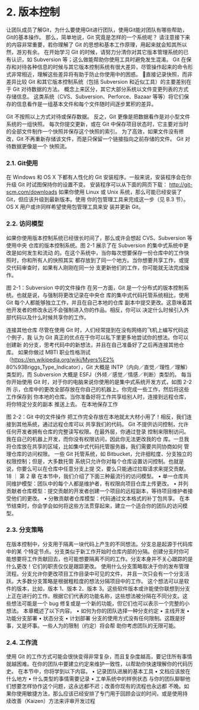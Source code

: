 # 2. 版本控制
让团队成员了解Git，为什么要使用Git进行团队，使用Git能对团队有哪些帮助，
Git的基本操作。
那么，简单地说，Git 究竟是怎样的一个系统呢？ 请注意接下来的内容非常重要，若你理解了 Git 的思想和基本工作原理，用起来就会知其所以然，游刃有余。 在开始学习 Git 的时候，请努力分清你对其它版本管理系统的已有认识，如 Subversion 等；这么做能帮助你使用工具时避免发生混淆。 Git 在保存和对待各种信息的时候与其它版本控制系统有很大差异，尽管操作起来的命令形式非常相近，理解这些差异将有助于防止你使用中的困惑。
直接记录快照，而非差异比较
Git 和其它版本控制系统（包括 Subversion 和近似工具）的主要差别在于 Git 对待数据的方法。 概念上来区分，其它大部分系统以文件变更列表的方式存储信息。 这类系统（CVS、Subversion、Perforce、Bazaar 等等）将它们保存的信息看作是一组基本文件和每个文件随时间逐步累积的差异。

Git 不按照以上方式对待或保存数据。 反之，Git 更像是把数据看作是对小型文件系统的一组快照。 每次你提交更新，或在 Git 中保存项目状态时，它主要对当时的全部文件制作一个快照并保存这个快照的索引。 为了高效，如果文件没有修改，Git 不再重新存储该文件，而是只保留一个链接指向之前存储的文件。 Git 对待数据更像是一个 快照流。
### 2.1. Git使用

在 Windows 和 OS X 下都有人性化的 Git 安装程序。一般来说，安装程序会在你升级 Git
时试图保持你的设置不变。
安装程序可以从下面的网页下载：
http://git-scm.com/downloads
如果你使用 Linux 或 Unix 系统，那么可能已经安装了 Git，但应该升级到最新版本。使用
你的包管理工具来完成这一步（见 B.3 节）。OS X 用户或许同样希望使用包管理工具来安
装并更新 Git。    
### 2.2. 访问模型

如果你使用版本控制系统已经很长时间了，那么或许会想起 CVS、Subversion 等使用中央
仓库的版本控制系统。图 2-1 展示了在 Subversion 的集中式系统中更改是如何发生和流动
的。在这个系统中，当你每次想要保存一份仓库中的工作快照时，你和所有人的快照其实
都存放到了同一个地方。当你想要共享工作，或提交代码审查时，如果有人刚刚在同一分
支更新他们的工作，你可能就无法完成操作。

图 2-1：Subversion 中的文件操作
在另一方面，Git 是一个分布式的版本控制系统。也就是说，与强制将更改记录在中央仓
库的集中式代码托管系统相比，使用 Git 每个人都能够独立工作，并且在自己本地的仓库
副本中提交更改。这意味着其他开发者的修改永远不会强制进入你的作品。相反，你可以
决定什么时候引入外部代码以及什么时候共享你的工作。

连接其他仓库
尽管在使用 Git 时，人们经常提到在没有网络的飞机上编写代码这个例子，我
认为 Git 真正的优点在于你可以私下里更多地尝试你的想法。你可以创建新
的分支，思考代码中的新想法，并且在自己准备好了之后再连接其他仓库。
如果你做过 MBTI 职业性格测试（https://en.wikipedia.org/wiki/Myers%E2% 
80%93Briggs_Type_Indicator），Git 大概是 INTP（内向／直觉／理性／理解）
类型的，而 Subversion 大概是 ESFJ（外倾／感觉／情感／判断）类型的。
每当你开始使用 Git 时，对于你的电脑来说你使用的是集中式系统开发方式，如图 2-2 所
示，仓库中的更改全部存放在你自己的机器上。你完成一些工作，然后将这些工作保存到
你本地的仓库。当你准备好将工作共享给别人时，连接到远程仓库，将你特定分支的副本
推送上去。
在本地保存工作

图 2-2：Git 中的文件操作
把工作完全存放在本地就太大材小用了！相反，我们连接到其他系统，通过远程仓库可以
共享我们的代码。
Git 不提供访问控制，允许任何开发者拥有仓库的完整读写权限。在最外层，你通过登录
控制来限制访问。我在自己的机器上开发，而你没有权限访问，因此你无法更改我的仓
库。一旦我将仓库放在共享的区域，比如集中式代码托管服务器，我们需要共同协商如何
管理仓库的访问权限。
一些 Git 托管系统，如 Bitbucket，允许细粒度、分支独立的权限控制；但是，大多数托管
系统只允许你对每个仓库设置访问控制。也就是说，你要么可以在仓库中任意分支上提
交，要么只能通过拉取请求来提交贡献。
18 ｜ 第 2 章
在本节中，我们介绍了下面三种最流行的访问模型。
• 单一仓库共同维护模型：团队中的每个人都是维护者，有权限向项目仓库上传更改。
• 并列贡献者仓库模型：提交贡献的开发者创建一个项目的远程副本，等待项目维护者接
受他们的更改。
• 分散贡献者仓库模型：代码通过文本格式的补丁包共享。
在本节结束时，你会学会如何将这些方法贯穿起来，建立一个适合你的团队的访问模型。

### 2.3. 分支策略
在版本控制中，分支用于隔离一块代码上产生的不同想法。分支总是起源于代码库中的某
个特定节点。分支类似于新工作开始时仓库内部的分隔。创建分支时你可能想要将工作贡献回去，也可能想要隔离不同的工作。分支本身并不关心跟踪的是什么更改！它们的职责仅仅是跟踪更改。
使用什么分支策略取决于你的发布管理流程。分支允许你更改项目工作目录中可见的文件，
并且一次只会有一个分支活跃。大多数分支策略是根据粗粒度的想法分隔项目中的工作。
这个想法可以是软件的版本，比如，版本 1、版本 2、版本 3。这些软件版本或许能使你联想到分支上正在进行的工作。根据它们代表的功能名称，这些想法被分隔在不同分支。这
些想法可能是一个 bug 修复或是一个新的功能，但它们也可以表示一个完整的小想法。
本章概述了以下内容。
• 如何为你的团队选择一种分支约定
• 主线开发
• 功能分支部署
• 状态分支
• 计划部署
分支的使用方式没有任何限制。这既是好事，又是坏事。一些人为的限制（约定）将会帮
助你考虑团队的无限可能。

### 2.4. 工作流

使用 Git 的工作方式可能会很快变得非常复杂，而且复杂度越高，要记住所有事情就越困难。在你的团队中要建立约定来维护一致性，以帮助你快速理解你的代码历史。
在本节中，你将学到以下内容。
• 记录团队进展的基本工具
• 文档应该放在什么地方
• 什么类型的事情需要记录
• 工单系统中的样例状态
与你的团队聊聊他们想要怎样协作这个问题，这永远都不迟；改善你现有的流程也永远都
不晚。如果你使用敏捷方法，那么应该已经安排了专门用于回顾会议的时间，或是使用持
续改善（Kaizen）方法来评审开发过程


